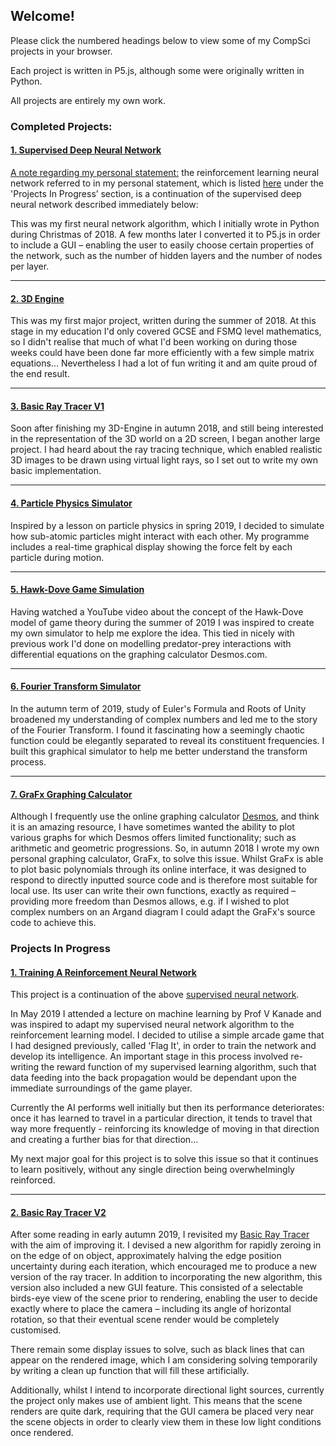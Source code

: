 ## Welcome!

Please click the numbered headings below to view some of my CompSci projects in your browser. 

Each project is written in P5.js, although some were originally written in Python.

All projects are entirely my own work.


### Completed Projects:


#### [1. Supervised Deep Neural Network](https://tobiasloader.github.io/Supervised-Deep-Neural-Network)

<ins>A note regarding my personal statement:</ins> the reinforcement learning neural network referred to in my personal statement, which is listed [here](#1-training-a-reinforcement-neural-network) under the 'Projects In Progress’ section, is a continuation of the supervised deep neural network described immediately below:
 
This was my first neural network algorithm, which I initially wrote in Python during Christmas of 2018. A few months later I converted it to P5.js in order to include a GUI – enabling the user to easily choose certain properties of the network, such as the number of hidden layers and the number of nodes per layer.

---

#### [2. 3D Engine](https://tobiasloader.github.io/3D-Engine)

This was my first major project, written during the summer of 2018. At this stage in my education I'd only covered GCSE and FSMQ level mathematics, so I didn't realise that much of what I'd been working on during those weeks could have been done far more efficiently with a few simple matrix equations... Nevertheless I had a lot of fun writing it and am quite proud of the end result.

---

#### [3. Basic Ray Tracer V1](https://tobiasloader.github.io/Basic-Ray-Tracer-V1)

Soon after finishing my 3D-Engine in autumn 2018, and still being interested in the representation of the 3D world on a 2D screen, I began another large project. I had heard about the ray tracing technique, which enabled realistic 3D images to be drawn using virtual light rays, so I set out to write my own basic implementation.

---

#### [4. Particle Physics Simulator](https://tobiasloader.github.io/Particle-Physics-Simulator)

Inspired by a lesson on particle physics in spring 2019, I decided to simulate how sub-atomic particles might interact with each other. My programme includes a real-time graphical display showing the force felt by each particle during motion.

---

#### [5. Hawk-Dove Game Simulation](https://tobiasloader.github.io/Hawk-Dove-GameTheory-Simulation)

Having watched a YouTube video about the concept of the Hawk-Dove model of game theory during the summer of 2019 I was inspired to create my own simulator to help me explore the idea.  This tied in nicely with previous work I'd done on modelling predator-prey interactions with differential equations on the graphing calculator Desmos.com.

---

#### [6. Fourier Transform Simulator](https://tobiasloader.github.io/Fourier-Transform-Simulator)

In the autumn term of 2019, study of Euler's Formula and Roots of Unity broadened my understanding of complex numbers and led me to the story of the Fourier Transform. I found it fascinating how a seemingly chaotic function could be elegantly separated to reveal its constituent frequencies. I built this graphical simulator to help me better understand the transform process.

---

#### [7. GraFx Graphing Calculator](https://tobiasloader.github.io/GraFx-Graphing-Calculator)

Although I frequently use the online graphing calculator [Desmos](https://www.desmos.com), and think it is an amazing resource, I have sometimes wanted the ability to plot various graphs for which Desmos offers limited functionality; such as arithmetic and geometric progressions. So, in autumn 2018 I wrote my own personal graphing calculator, GraFx, to solve this issue. Whilst GraFx is able to plot basic polynomials through its online interface, it was designed to respond to directly inputted source code and is therefore most suitable for local use. Its user can write their own functions, exactly as required – providing more freedom than Desmos allows, e.g. if I wished to plot complex numbers on an Argand diagram I could adapt the GraFx's source code to achieve this.


### Projects In Progress 


#### [1. Training A Reinforcement Neural Network](https://tobiasloader.github.io/Training-A-Reinforcement-Neural-Network)

This project is a continuation of the above [supervised neural network](#1-supervised-deep-neural-network). 

In May 2019 I attended a lecture on machine learning by Prof V Kanade and was inspired to adapt my supervised neural network algorithm to the reinforcement learning model. I decided to utilise a simple arcade game that I had designed previously, called 'Flag It', in order to train the network and develop its intelligence. An important stage in this process involved re-writing the reward function of my supervised learning algorithm, such that data feeding into the back propagation would be dependant upon the immediate surroundings of the game player.

Currently the AI performs well initially but then its performance deteriorates: once it has learned to travel in a particular direction, it tends to travel that way more frequently - reinforcing its knowledge of moving in that direction and creating a further bias for that direction... 

My next major goal for this project is to solve this issue so that it continues to learn positively, without any single direction being overwhelmingly reinforced.

---

#### [2. Basic Ray Tracer V2](https://tobiasloader.github.io/Basic-Ray-Tracer-V2)

After some reading in early autumn 2019, I revisited my [Basic Ray Tracer](#3-ray-tracer) with the aim of improving it. I devised a new algorithm for rapidly zeroing in on the edge of on object, approximately halving the edge position uncertainty during each iteration, which encouraged me to produce a new version of the ray tracer. In addition to incorporating the new algorithm, this version also included a new GUI feature. This consisted of a selectable birds-eye view of the scene prior to rendering, enabling the user to decide exactly where to place the camera – including its angle of horizontal rotation, so that their eventual scene render would be completely customised.

There remain some display issues to solve, such as black lines that can appear on the rendered image, which I am considering solving temporarily by writing a clean up function that will fill these artificially. 

Additionally, whilst I intend to incorporate directional light sources, currently the project only makes use of ambient light. This means that the scene renders are quite dark, requiring that the GUI camera be placed very near the scene objects in order to clearly view them in these low light conditions once rendered.
